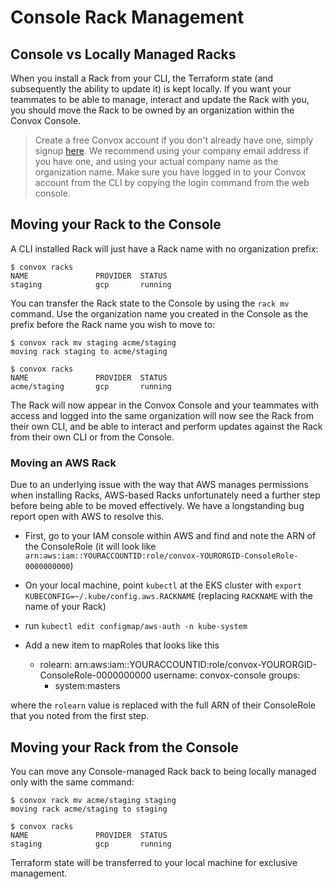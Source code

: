 # Console Rack Management

## Console vs Locally Managed Racks

When you install a Rack from your CLI, the Terraform state (and subsequently the ability to update it) is kept locally.  If you want your teammates to be able to manage, interact and update the Rack with you, you should move the Rack to be owned by an organization within the Convox Console.

> Create a free Convox account if you don't already have one, simply signup [here](https://console.convox.com/signup). We recommend using your company email address if you have one, and using your actual company name as the organization name.  Make sure you have logged in to your Convox account from the CLI by copying the login command from the web console.

## Moving your Rack to the Console

A CLI installed Rack will just have a Rack name with no organization prefix:

    $ convox racks
    NAME               PROVIDER  STATUS
    staging            gcp       running

You can transfer the Rack state to the Console by using the `rack mv` command.  Use the organization name you created in the Console as the prefix before the Rack name you wish to move to:

    $ convox rack mv staging acme/staging
    moving rack staging to acme/staging

    $ convox racks
    NAME               PROVIDER  STATUS
    acme/staging       gcp       running

The Rack will now appear in the Convox Console and your teammates with access and logged into the same organization will now see the Rack from their own CLI, and be able to interact and perform updates against the Rack from their own CLI or from the Console.

### Moving an AWS Rack

Due to an underlying issue with the way that AWS manages permissions when installing Racks, AWS-based Racks unfortunately need a further step before being able to be moved effectively. We have a longstanding bug report open with AWS to resolve this.

- First, go to your IAM console within AWS and find and note the ARN of the ConsoleRole (it will look like `arn:aws:iam::YOURACCOUNTID:role/convox-YOURORGID-ConsoleRole-0000000000`)
- On your local machine, point `kubectl` at the EKS cluster with `export KUBECONFIG=~/.kube/config.aws.RACKNAME` (replacing `RACKNAME` with the name of your Rack)
- run `kubectl edit configmap/aws-auth -n kube-system`
- Add a new item to mapRoles that looks like this

    - rolearn: arn:aws:iam::YOURACCOUNTID:role/convox-YOURORGID-ConsoleRole-0000000000
      username: convox-console
      groups:
      - system:masters

where the `rolearn` value is replaced with the full ARN of their ConsoleRole that you noted from the first step.

## Moving your Rack from the Console

You can move any Console-managed Rack back to being locally managed only with the same command:

    $ convox rack mv acme/staging staging
    moving rack acme/staging to staging

    $ convox racks
    NAME               PROVIDER  STATUS
    staging            gcp       running

Terraform state will be transferred to your local machine for exclusive management.
